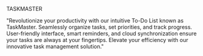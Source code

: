 TASKMASTER

"Revolutionize your productivity with our intuitive To-Do List known as TaskMaster. Seamlessly organize tasks, set priorities, and track progress. User-friendly interface, smart reminders, and cloud synchronization ensure your tasks are always at your fingertips. Elevate your efficiency with our innovative task management solution."
